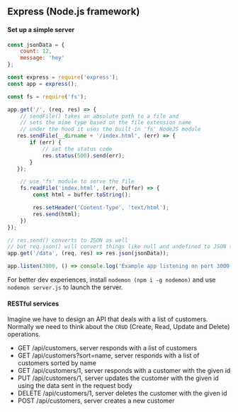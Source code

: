 ## Express (Node.js framework)

#### Set up a simple server

```js
const jsonData = {
    count: 12,
    message: 'hey'
};

const express = require('express');
const app = express();

const fs = require('fs');

app.get('/', (req, res) => {
    // sendFile() takes an absolute path to a file and
    // sets the mime type based on the file extension name
    // under the hood it uses the built-in 'fs' NodeJS module
   res.sendFile(__dirname + '/index.html', (err) => {
       if (err) {
           // set the status code
           res.status(500).send(err);
       }
   });

    // use 'fs' module to serve the file
    fs.readFile('index.html', (err, buffer) => {
        const html = buffer.toString();

        res.setHeader('Content-Type', 'text/html');
        res.send(html);
    })
});

// res.send() converts to JSON as well
// but req.json() will convert things like null and undefined to JSON too
app.get('/data', (req, res) => res.json(jsonData));

app.listen(3000, () => console.log('Example app listening on port 3000!'));
```

For better dev experiences, install `nodemon (npm i -g nodemon)` and use `nodemon server.js` to launch the server.

#### RESTful services

Imagine we have to design an API that deals with a list of customers. Normally we need to think about the `CRUD` (Create, Read, Update and Delete) operations.

- GET /api/customers, server responds with a list of customers
- GET /api/customers?sort=name, server responds with a list of customers sorted by name
- GET /api/customers/1, server responds with a customer with the given id
- PUT /api/customers/1, server updates the customer with the given id using the data sent in the request body
- DELETE /api/customers/1, server deletes the customer with the given id
- POST /api/customers, server creates a new customer
